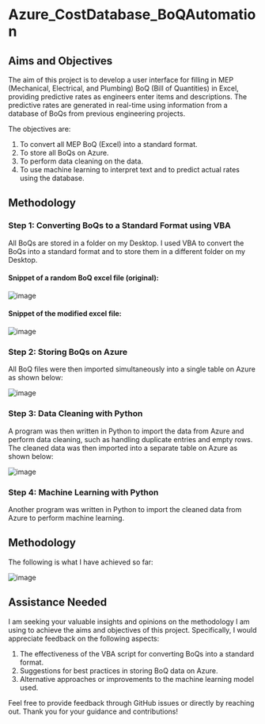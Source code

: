 # Azure_CostDatabase_BoQAutomation

## Aims and Objectives

The aim of this project is to develop a user interface for filling in MEP (Mechanical, Electrical, and Plumbing) BoQ (Bill of Quantities) in Excel, providing predictive rates as engineers enter items and descriptions. The predictive rates are generated in real-time using information from a database of BoQs from previous engineering projects.

The objectives are:
1. To convert all MEP BoQ (Excel) into a standard format.
2. To store all BoQs on Azure.
3. To perform data cleaning on the data.
4. To use machine learning to interpret text and to predict actual rates using the database.

## Methodology

### Step 1: Converting BoQs to a Standard Format using VBA

All BoQs are stored in a folder on my Desktop. I used VBA to convert the BoQs into a standard format and to store them in a different folder on my Desktop.

#### Snippet of a random BoQ excel file (original):
![image](https://github.com/jyoteepudaruth4/Azure_CostDatabase_BoQAutomation/assets/156639095/c18a441a-0701-407a-ab54-b40913799458)

#### Snippet of the modified excel file:
![image](https://github.com/jyoteepudaruth4/Azure_CostDatabase_BoQAutomation/assets/156639095/7c0169bd-14e1-40c0-b433-2cc0ed14bf38)

### Step 2: Storing BoQs on Azure

All BoQ files were then imported simultaneously into a single table on Azure as shown below:

![image](https://github.com/jyoteepudaruth4/Azure_CostDatabase_BoQAutomation/assets/156639095/719c71fc-77a5-4153-9152-ed7e1fc19677)

### Step 3: Data Cleaning with Python

A program was then written in Python to import the data from Azure and perform data cleaning, such as handling duplicate entries and empty rows. The cleaned data was then imported into a separate table on Azure as shown below:

![image](https://github.com/jyoteepudaruth4/Azure_CostDatabase_BoQAutomation/assets/156639095/d17accf3-ab78-457f-9c35-b2e271900442)

### Step 4: Machine Learning with Python

Another program was written in Python to import the cleaned data from Azure to perform machine learning.

## Methodology

The following is what I have achieved so far:

![image](https://github.com/jyoteepudaruth4/Azure_CostDatabase_BoQAutomation/assets/156639095/fce6dd04-efa2-4921-9f09-42186a7b2897)

## Assistance Needed

I am seeking your valuable insights and opinions on the methodology I am using to achieve the aims and objectives of this project. Specifically, I would appreciate feedback on the following aspects:

1. The effectiveness of the VBA script for converting BoQs into a standard format.
2. Suggestions for best practices in storing BoQ data on Azure.
3. Alternative approaches or improvements to the machine learning model used.

Feel free to provide feedback through GitHub issues or directly by reaching out. Thank you for your guidance and contributions!
